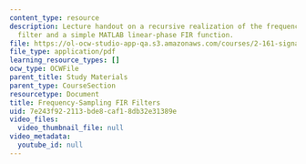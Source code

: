 ```yaml
---
content_type: resource
description: Lecture handout on a recursive realization of the frequency-sampling
  filter and a simple MATLAB linear-phase FIR function.
file: https://ol-ocw-studio-app-qa.s3.amazonaws.com/courses/2-161-signal-processing-continuous-and-discrete-fall-2008/7e243f922113bde8caf18db32e31389e_freqsampfilt.pdf
file_type: application/pdf
learning_resource_types: []
ocw_type: OCWFile
parent_title: Study Materials
parent_type: CourseSection
resourcetype: Document
title: Frequency-Sampling FIR Filters
uid: 7e243f92-2113-bde8-caf1-8db32e31389e
video_files:
  video_thumbnail_file: null
video_metadata:
  youtube_id: null
---
```


